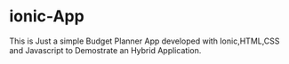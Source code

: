 # ionic-App
This is Just a simple Budget Planner App developed with Ionic,HTML,CSS and Javascript to Demostrate an Hybrid Application.
